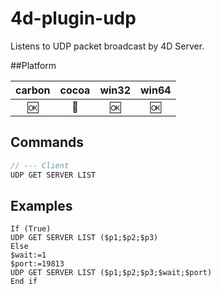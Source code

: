 4d-plugin-udp
=============

Listens to UDP packet broadcast by 4D Server.

##Platform

| carbon | cocoa | win32 | win64 |
|:------:|:-----:|:---------:|:---------:|
|🆗|🚫|🆗|🆗|

Commands
---

```c
// --- Client
UDP GET SERVER LIST
```

Examples
---

```
If (True)
UDP GET SERVER LIST ($p1;$p2;$p3)
Else 
$wait:=1
$port:=19813
UDP GET SERVER LIST ($p1;$p2;$p3;$wait;$port)
End if 
```
